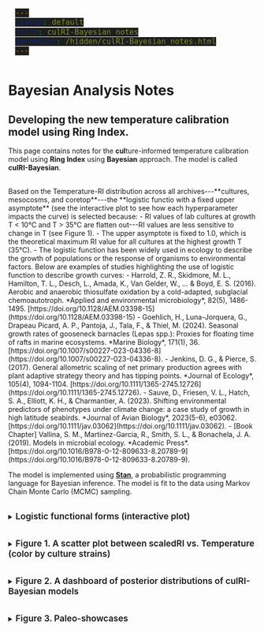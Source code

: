 ```yaml
---
layout: default
title: culRI-Bayesian notes
permalink: /hidden/culRI-Bayesian_notes.html
---
```

<meta name="robots" content="noindex">

<style>
  /* Copy-button flash states */
  .code-display-wrapper button.copy:active i.fa-clipboard,
  .code-display-wrapper button.copy.clicked i.fa-clipboard {
    color: #E53E3E !important;
  }
  .code-display-wrapper button.copy.clicked i.fa-clipboard {
    color: #48BB78 !important;
  }

  /* Code block styling */
  pre {
    background: #1e1e1e;
    padding: 1em;
    border-radius: 0.5em;
    overflow-x: auto;
  }
  pre code {
    font-size: 1.1em;
    line-height: 1.4;
    background: #1e1e1e !important;
  }

  /* File-explorer window styles */
  .page-container {
    display: flex;
    height: 600px;
    border: 1px solid #ddd;
    margin-top: 2em;
  }
  .sidebar {
    width: 200px;
    background: #f7f7f7;
    border-right: 1px solid #ccc;
    overflow-y: auto;
    padding: 1em;
  }
  .sidebar a {
    display: block;
    margin: 0.5em 0;
    color: #0366d6;
    text-decoration: none;
  }
  .sidebar a.selected,
  .sidebar a:hover {
    text-decoration: underline;
  }
  .content {
    flex: 1;
    padding: 1em;
    overflow-y: auto;
  }
  .content section {
    display: none;
  }
  .content section.active {
    display: block;
  }
  /* Override code block inside content pane */
  .content pre {
    background: #2d2d2d;
    color: #f8f8f2;
    border-radius: 4px;
  }

  /* only indent the first level of nesting */
  details > details {
    margin-left: 1.5em;
  }

  /* if you want deeper levels to indent further, chain the > again */
  details > details > details {
    margin-left: 3em;
  }

  /* and if you only want to shift the summary line */
  details > details > summary {
    padding-left: 1.5em;
  }

</style>

<!-- Syntax highlighting with Highlight.js VS Code theme -->
<link
  rel="stylesheet"
  href="https://cdnjs.cloudflare.com/ajax/libs/highlight.js/11.7.0/styles/atom-one-dark.min.css">

<script
  src="https://cdnjs.cloudflare.com/ajax/libs/highlight.js/11.7.0/highlight.min.js">
</script>
<script>hljs.highlightAll();</script>

<script>
  document.querySelectorAll('.code-display-wrapper button.copy').forEach(btn => {
    btn.addEventListener('click', () => {
      btn.classList.add('clicked');
      setTimeout(() => btn.classList.remove('clicked'), 800);
    });
  });
</script>

# **Bayesian Analysis Notes**
## Developing the new temperature calibration model using Ring Index.

This page contains notes for the **cul**ture-informed temperature calibration model using **Ring Index** using **Bayesian** approach. The model is called **culRI-Bayesian**.

<br>
Based on the Temperature-RI distribution across all archives---**cultures, mesocosms, and coretop**---the **logistic functio with a fixed upper asymptote** (see the interactive plot to see how each hyperparameter impacts the curve) is selected because:
- RI values of lab cultures at growth T < 10&deg;C and T > 35&deg;C are flatten out---RI values are less sensitive to change in T (see Figure 1).
- The upper asymptote is fixed to 1.0, which is the theoretical maximum RI value for all cultures at the highest growth T (35&deg;C).
- The logistic function has been widely used in ecology to describe the growth of populations or the response of organisms to environmental factors. Below are examples of studies highlighting the use of logistic function to describe growth curves:
  - Harrold, Z. R., Skidmore, M. L., Hamilton, T. L., Desch, L., Amada, K., Van Gelder, W., ... & Boyd, E. S. (2016). Aerobic and anaerobic thiosulfate oxidation by a cold-adapted, subglacial chemoautotroph. *Applied and environmental microbiology*, 82(5), 1486-1495. [https://doi.org/10.1128/AEM.03398-15](https://doi.org/10.1128/AEM.03398-15)
  - Goehlich, H., Luna-Jorquera, G., Drapeau Picard, A. P., Pantoja, J., Tala, F., & Thiel, M. (2024). Seasonal growth rates of gooseneck barnacles (Lepas spp.): Proxies for floating time of rafts in marine ecosystems. *Marine Biology*, 171(1), 36. [https://doi.org/10.1007/s00227-023-04336-8](https://doi.org/10.1007/s00227-023-04336-8).
  - Jenkins, D. G., & Pierce, S. (2017). General allometric scaling of net primary production agrees with plant adaptive strategy theory and has tipping points. *Journal of Ecology*, 105(4), 1094-1104. [https://doi.org/10.1111/1365-2745.12726](https://doi.org/10.1111/1365-2745.12726).
  - Sauve, D., Friesen, V. L., Hatch, S. A., Elliott, K. H., & Charmantier, A. (2023). Shifting environmental predictors of phenotypes under climate change: a case study of growth in high latitude seabirds. *Journal of Avian Biology*, 2023(5-6), e03062. [https://doi.org/10.1111/jav.03062](https://doi.org/10.1111/jav.03062).
  - [Book Chapter] Vallina, S. M., Martinez-Garcia, R., Smith, S. L., & Bonachela, J. A. (2019). Models in microbial ecology. *Academic Press*. [https://doi.org/10.1016/B978-0-12-809633-8.20789-9](https://doi.org/10.1016/B978-0-12-809633-8.20789-9).

The model is implemented using [**Stan**](https://mc-stan.org/), a probabilistic programming language for Bayesian inference. The model is fit to the data using Markov Chain Monte Carlo (MCMC) sampling.

<br>
<details>
  <summary>
    <span style="font-size:1.25em; font-weight:600;">Logistic functional forms (interactive plot)
    </span>
  </summary>
<iframe
  src="/assets/html/logistic_fixed_upper_interactive.html"
  width="100%"
  height="600"
  frameborder="0"
></iframe>
</details>

<br>
<br>
<details>
  <summary>
    <span style="font-size:1.25em; font-weight:600;">
      Figure 1. A scatter plot between scaledRI vs. Temperature (color by culture strains)
    </span>
  </summary>
  {% include_relative /html_figures/scaledRI_vs_Temperature.html %}
  <br>
  <br>
  <details>
    <summary>Show Python example</summary>
<pre><code class="language-python">
def get_posteriors(data_dict, stan_file_name):
    from cmdstanpy import CmdStanModel
    # … rest of your function …
</code></pre>
  </details>
</details>

<br>
<br>
<details>
  <summary>
    <span style="font-size:1.25em; font-weight:600;">
    Figure 2. A dashboard of posterior distributions of culRI-Bayesian models
    </span>
  </summary>
  {% include_relative /html_figures/Bayesians_hyperparams.html %}

  <br>
  <br>
  <details>
    <summary>
      <span style="font-size:1.25em; font-weight:600;">
      RI residuals of culRI-Bayesian models
      </span>
    </summary>
    {% include_relative /html_figures/Bayesians_hyperparams_residuals.html %}
  </details>

<!-- Make a window to view all stan files dynamically -->

{% comment %}
  Grab every static file whose path contains '/hidden/stan_files/'
  (we assume you only put .stan files in there)
{% endcomment %}
{% assign stanfiles = site.static_files 
   | where_exp: "f", "f.path contains '/hidden/stan_files/'" %}
<br>
<br>
<details>
  <summary>
    <span style="font-size:1.25em; font-weight:600;">
    Stan model files
    </span>
  </summary>
  <div class="page-container">
    <nav class="sidebar">
      <strong>Stan files</strong>
      {% for f in stanfiles %}
        <a href="#{{ f.name | slugify }}">{{ f.name }}</a>
      {% endfor %}
    </nav>

    <div class="content">
      {% for f in stanfiles %}
        <section id="{{ f.name | slugify }}">
          <h3>{{ f.name }}</h3>
          {%- comment -%}
            include_relative is relative to the .md file,
            so if your page is at hidden/culRI-Bayesian_notes.md
            and your files live in hidden/stan_files/, do:
          {%- endcomment -%}

          <pre><code class="language-stan">
  {% include_relative stan_files/{{ f.name }} %}
          </code></pre>

        </section>
      {% endfor %}
    </div>
  </div>
</details>
<script>
  // same tabbing logic as before
  const links = document.querySelectorAll('.sidebar a');
  const sections = document.querySelectorAll('.content section');
  links.forEach(link => {
    link.addEventListener('click', e => {
      e.preventDefault();
      sections.forEach(s => s.classList.remove('active'));
      links.forEach(l => l.classList.remove('selected'));
      const target = document.querySelector(link.getAttribute('href'));
      target.classList.add('active');
      link.classList.add('selected');
    });
  });
  if (links.length) links[0].click();
</script>
</details>

<br>
<br>
<details>
  <summary>
    <span style="font-size:1.25em; font-weight:600;">
    Figure 3. Paleo-showcases
    </span>
  </summary>

  <br>
  <br>
  <details>
    <summary>
      <span style="font-size:1.25em; font-weight:600;">
      3.1 PETM showcase
      </span>
    </summary>
  {% include_relative /html_figures/WilsonLakePETM_showcase.html %}
  </details>

  <br>
  <br>
  <details>
    <summary>
      <span style="font-size:1.25em; font-weight:600;">
      3.2 Glacial-Interglacial showcase
      </span>
    </summary>
  {% include_relative /html_figures/MD98-2152_G-IG_showcase.html %}
  </details>
</details>